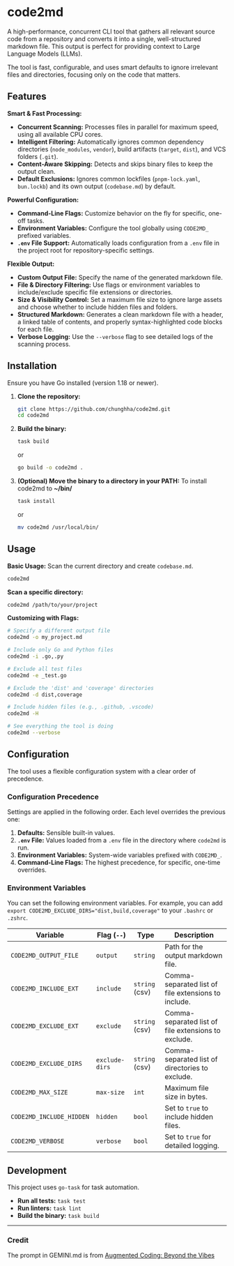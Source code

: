 # code2md

A high-performance, concurrent CLI tool that gathers all relevant source code from a repository and converts it into a single, well-structured markdown file. This output is perfect for providing context to Large Language Models (LLMs).

The tool is fast, configurable, and uses smart defaults to ignore irrelevant files and directories, focusing only on the code that matters.

## Features

**Smart & Fast Processing:**
- **Concurrent Scanning:** Processes files in parallel for maximum speed, using all available CPU cores.
- **Intelligent Filtering:** Automatically ignores common dependency directories (`node_modules`, `vendor`), build artifacts (`target`, `dist`), and VCS folders (`.git`).
- **Content-Aware Skipping:** Detects and skips binary files to keep the output clean.
- **Default Exclusions:** Ignores common lockfiles (`pnpm-lock.yaml`, `bun.lockb`) and its own output (`codebase.md`) by default.

**Powerful Configuration:**
- **Command-Line Flags:** Customize behavior on the fly for specific, one-off tasks.
- **Environment Variables:** Configure the tool globally using `CODE2MD_` prefixed variables.
- **`.env` File Support:** Automatically loads configuration from a `.env` file in the project root for repository-specific settings.

**Flexible Output:**
- **Custom Output File:** Specify the name of the generated markdown file.
- **File & Directory Filtering:** Use flags or environment variables to include/exclude specific file extensions or directories.
- **Size & Visibility Control:** Set a maximum file size to ignore large assets and choose whether to include hidden files and folders.
- **Structured Markdown:** Generates a clean markdown file with a header, a linked table of contents, and properly syntax-highlighted code blocks for each file.
- **Verbose Logging:** Use the `--verbose` flag to see detailed logs of the scanning process.

## Installation

Ensure you have Go installed (version 1.18 or newer).

1.  **Clone the repository:**
    ```bash
    git clone https://github.com/chunghha/code2md.git
    cd code2md
    ```

2.  **Build the binary:**
    ```bash
    task build
    ```
    or
    ```bash
    go build -o code2md .
    ```

3.  **(Optional) Move the binary to a directory in your PATH:**
    To install code2md to **~/bin/**
    ```bash
    task install
    ```
    or
    ```bash
    mv code2md /usr/local/bin/
    ```

## Usage

**Basic Usage:**
Scan the current directory and create `codebase.md`.
```bash
code2md
```

**Scan a specific directory:**
```bash
code2md /path/to/your/project
```

**Customizing with Flags:**
```bash
# Specify a different output file
code2md -o my_project.md

# Include only Go and Python files
code2md -i .go,.py

# Exclude all test files
code2md -e _test.go

# Exclude the 'dist' and 'coverage' directories
code2md -d dist,coverage

# Include hidden files (e.g., .github, .vscode)
code2md -H

# See everything the tool is doing
code2md --verbose
```

## Configuration

The tool uses a flexible configuration system with a clear order of precedence.

### Configuration Precedence

Settings are applied in the following order. Each level overrides the previous one:
1.  **Defaults:** Sensible built-in values.
2.  **`.env` File:** Values loaded from a `.env` file in the directory where `code2md` is run.
3.  **Environment Variables:** System-wide variables prefixed with `CODE2MD_`.
4.  **Command-Line Flags:** The highest precedence, for specific, one-time overrides.

### Environment Variables

You can set the following environment variables. For example, you can add `export CODE2MD_EXCLUDE_DIRS="dist,build,coverage"` to your `.bashrc` or `.zshrc`.

| Variable                  | Flag (`--`)    | Type           | Description                                      |
| ------------------------- | -------------- | -------------- | ------------------------------------------------ |
| `CODE2MD_OUTPUT_FILE`     | `output`       | `string`       | Path for the output markdown file.               |
| `CODE2MD_INCLUDE_EXT`     | `include`      | `string` (csv) | Comma-separated list of file extensions to include. |
| `CODE2MD_EXCLUDE_EXT`     | `exclude`      | `string` (csv) | Comma-separated list of file extensions to exclude. |
| `CODE2MD_EXCLUDE_DIRS`    | `exclude-dirs` | `string` (csv) | Comma-separated list of directories to exclude.  |
| `CODE2MD_MAX_SIZE`        | `max-size`     | `int`          | Maximum file size in bytes.                      |
| `CODE2MD_INCLUDE_HIDDEN`  | `hidden`       | `bool`         | Set to `true` to include hidden files.           |
| `CODE2MD_VERBOSE`         | `verbose`      | `bool`         | Set to `true` for detailed logging.              |

## Development

This project uses `go-task` for task automation.

-   **Run all tests:** `task test`
-   **Run linters:** `task lint`
-   **Build the binary:** `task build`
---

### Credit

The prompt in GEMINI.md is from [Augmented Coding: Beyond the Vibes](https://tidyfirst.substack.com/p/augmented-coding-beyond-the-vibes)
